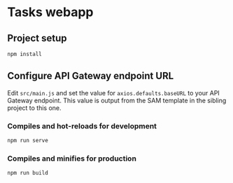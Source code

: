 # Tasks webapp

## Project setup

```sh
npm install
```

## Configure API Gateway endpoint URL

Edit `src/main.js` and set the value for `axios.defaults.baseURL` to your API Gateway endpoint. This value is output from the SAM template in the sibling project to this one.

### Compiles and hot-reloads for development

```sh
npm run serve
```

### Compiles and minifies for production

```sh
npm run build
```
